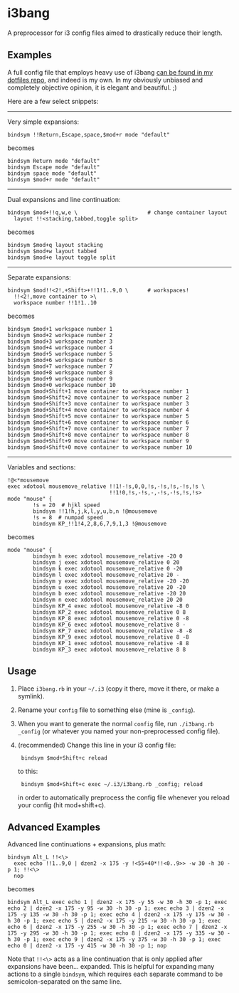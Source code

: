 # i3bang

A preprocessor for i3 config files aimed to drastically reduce their length.

## Examples

A full config file that employs heavy use of i3bang [can be found in my dotfiles
repo](https://github.com/KeyboardFire/dotfiles/blob/master/.i3/_config), and
indeed is my own. In my obviously unbiased and completely objective opinion, it
is elegant and beautiful. ;)

Here are a few select snippets:

---

Very simple expansions:

    bindsym !!Return,Escape,space,$mod+r mode "default"

becomes

    bindsym Return mode "default"
    bindsym Escape mode "default"
    bindsym space mode "default"
    bindsym $mod+r mode "default"

---

Dual expansions and line continuation:

    bindsym $mod+!!q,w,e \                      # change container layout
      layout !!<stacking,tabbed,toggle split>

becomes

    bindsym $mod+q layout stacking
    bindsym $mod+w layout tabbed
    bindsym $mod+e layout toggle split

---

Separate expansions:

    bindsym $mod!!<2!,+Shift>+!!1!1..9,0 \      # workspaces!
      !!<2!,move container to >\
      workspace number !!1!1..10

becomes

    bindsym $mod+1 workspace number 1
    bindsym $mod+2 workspace number 2
    bindsym $mod+3 workspace number 3
    bindsym $mod+4 workspace number 4
    bindsym $mod+5 workspace number 5
    bindsym $mod+6 workspace number 6
    bindsym $mod+7 workspace number 7
    bindsym $mod+8 workspace number 8
    bindsym $mod+9 workspace number 9
    bindsym $mod+0 workspace number 10
    bindsym $mod+Shift+1 move container to workspace number 1
    bindsym $mod+Shift+2 move container to workspace number 2
    bindsym $mod+Shift+3 move container to workspace number 3
    bindsym $mod+Shift+4 move container to workspace number 4
    bindsym $mod+Shift+5 move container to workspace number 5
    bindsym $mod+Shift+6 move container to workspace number 6
    bindsym $mod+Shift+7 move container to workspace number 7
    bindsym $mod+Shift+8 move container to workspace number 8
    bindsym $mod+Shift+9 move container to workspace number 9
    bindsym $mod+Shift+0 move container to workspace number 10

---

Variables and sections:

    !@<*mousemove
    exec xdotool mousemove_relative !!1!-!s,0,0,!s,-!s,!s,-!s,!s \
                                    !!1!0,!s,-!s,-,-!s,-!s,!s,!s>
    mode "mouse" {
            !s = 20  # hjkl speed
            bindsym !!1!h,j,k,l,y,u,b,n !@mousemove
            !s = 8  # numpad speed
            bindsym KP_!!1!4,2,8,6,7,9,1,3 !@mousemove

becomes

    mode "mouse" {
            bindsym h exec xdotool mousemove_relative -20 0
            bindsym j exec xdotool mousemove_relative 0 20
            bindsym k exec xdotool mousemove_relative 0 -20
            bindsym l exec xdotool mousemove_relative 20 -
            bindsym y exec xdotool mousemove_relative -20 -20
            bindsym u exec xdotool mousemove_relative 20 -20
            bindsym b exec xdotool mousemove_relative -20 20
            bindsym n exec xdotool mousemove_relative 20 20
            bindsym KP_4 exec xdotool mousemove_relative -8 0
            bindsym KP_2 exec xdotool mousemove_relative 0 8
            bindsym KP_8 exec xdotool mousemove_relative 0 -8
            bindsym KP_6 exec xdotool mousemove_relative 8 -
            bindsym KP_7 exec xdotool mousemove_relative -8 -8
            bindsym KP_9 exec xdotool mousemove_relative 8 -8
            bindsym KP_1 exec xdotool mousemove_relative -8 8
            bindsym KP_3 exec xdotool mousemove_relative 8 8

## Usage

1. Place `i3bang.rb` in your `~/.i3` (copy it there, move it there, or make a
   symlink).

2. Rename your `config` file to something else (mine is `_config`).

3. When you want to generate the normal `config` file, run `./i3bang.rb
   _config` (or whatever you named your non-preprocessed config file).

4. (recommended) Change this line in your i3 config file:

        bindsym $mod+Shift+c reload

    to this:

        bindsym $mod+Shift+c exec ~/.i3/i3bang.rb _config; reload

    in order to automatically preprocess the config file whenever you reload
    your config (hit mod+shift+c).

## Advanced Examples

Advanced line continuations + expansions, plus math:

    bindsym Alt_L !!<\>
      exec echo !!1..9,0 | dzen2 -x 175 -y !<55+40*!!<0..9>> -w 30 -h 30 -p 1; !!<\>
      nop

becomes

    bindsym Alt_L exec echo 1 | dzen2 -x 175 -y 55 -w 30 -h 30 -p 1; exec echo 2 | dzen2 -x 175 -y 95 -w 30 -h 30 -p 1; exec echo 3 | dzen2 -x 175 -y 135 -w 30 -h 30 -p 1; exec echo 4 | dzen2 -x 175 -y 175 -w 30 -h 30 -p 1; exec echo 5 | dzen2 -x 175 -y 215 -w 30 -h 30 -p 1; exec echo 6 | dzen2 -x 175 -y 255 -w 30 -h 30 -p 1; exec echo 7 | dzen2 -x 175 -y 295 -w 30 -h 30 -p 1; exec echo 8 | dzen2 -x 175 -y 335 -w 30 -h 30 -p 1; exec echo 9 | dzen2 -x 175 -y 375 -w 30 -h 30 -p 1; exec echo 0 | dzen2 -x 175 -y 415 -w 30 -h 30 -p 1; nop

Note that `!!<\>` acts as a line continuation that is only applied after
expansions have been... expanded. This is helpful for expanding many actions to
a single `bindsym`, which requires each separate command to be
semicolon-separated on the same line.
